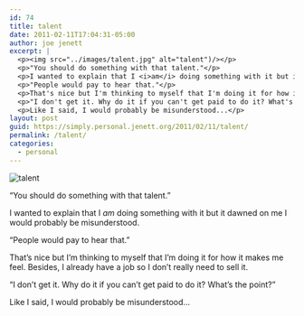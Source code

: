 ```yaml
---
id: 74
title: talent
date: 2011-02-11T17:04:31-05:00
author: joe jenett
excerpt: |
  <p><img src="../images/talent.jpg" alt="talent")/></p>
  <p>"You should do something with that talent."</p>
  <p>I wanted to explain that I <i>am</i> doing something with it but it dawned on me I would probably be misunderstood.</p>
  <p>"People would pay to hear that."</p>
  <p>That's nice but I'm thinking to myself that I'm doing it for how it makes me feel. Besides, I already have a job so I don't really need to sell it.</p>
  <p>"I don't get it. Why do it if you can't get paid to do it? What's the point?"</p>
  <p>Like I said, I would probably be misunderstood...</p>
layout: post
guid: https://simply.personal.jenett.org/2011/02/11/talent/
permalink: /talent/
categories:
  - personal
---
```

<p><img src="https://jenett.org/simply.personal/images/talent.jpg" alt="talent"></p>
<p>“You should do something with that talent.”</p>
<p>I wanted to explain that I <i>am</i> doing something with it but it dawned on me I would probably be misunderstood.</p>
<p>“People would pay to hear that.”</p>
<p>That’s nice but I’m thinking to myself that I’m doing it for how it makes me feel. Besides, I already have a job so I don’t really need to sell it.</p>
<p>“I don’t get it. Why do it if you can’t get paid to do it? What’s the point?”</p>
<p>Like I said, I would probably be misunderstood…</p>